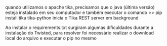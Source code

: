 quando utilizamos o apache tika, precisamos que o java (última versão) esteja instalado em seu computador e também executar o comando >> pip install tika 
tika-python inicia o Tika REST server em background

Ao instalar o requirements.txt surgiram algumas dificuldades durante a instalação do Twisted, para resolver foi necessário realizar o download local do arquivo e executar o pip no mesmo

